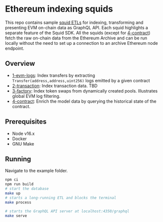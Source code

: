 # Ethereum indexing squids

This repo contains sample [squid ETLs](https://docs.subsquid.io/overview/) for indexing, transforming and presenting EVM on-chain data as GraphQL API. Each squid highlights a separate feature of the Squid SDK. All the squids (except for [4-contract](/4-contract/)) fetch the raw on-chain data from the Ethereum Archive and can be run locally without the need to set up a connection to an archive Ethereum node endpoint.

## Overview

- [1-evm-logs](/1-evm-logs/): Index transfers by extracting `Transfer(address,address,uint256)` logs emitted by a given contract
- [2-transaction](/2-transactions/): Index transaction data. TBD
- [3-factory](/3-factory/): Index token swaps from dynamically created pools. Illustrates global EVM log filtering.
- [4-contract](/4-contract/): Enrich the model data by querying the historical state of the contract.

## Prerequisites

- Node v16.x
- Docker
- GNU Make

## Running 

Navigate to the example folder.

```bash
npm ci
npm run build
# start the database
make up
# starts a long-running ETL and blocks the terminal
make process

# starts the GraphQL API server at localhost:4350/graphql
make serve
```

